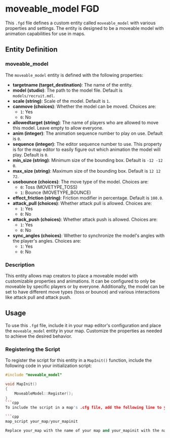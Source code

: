 # moveable_model FGD

This `.fgd` file defines a custom entity called `moveable_model` with various properties and settings. The entity is designed to be a moveable model with animation capabilities for use in maps.

## Entity Definition

### moveable_model

The `moveable_model` entity is defined with the following properties:

- **targetname (target_destination)**: The name of the entity.
- **model (studio)**: The path to the model file. Default is `models/recruit.mdl`.
- **scale (string)**: Scale of the model. Default is `1`.
- **canmove (choices)**: Whether the model can be moved. Choices are:
  - `1`: Yes
  - `0`: No
- **allowedtarget (string)**: The name of players who are allowed to move this model. Leave empty to allow everyone.
- **anim (integer)**: The animation sequence number to play on use. Default is `0`.
- **sequence (integer)**: The editor sequence number to use. This property is for the map editor to easily figure out which animation the model will play. Default is `0`.
- **min_size (string)**: Minimum size of the bounding box. Default is `-12 -12 0`.
- **max_size (string)**: Maximum size of the bounding box. Default is `12 12 72`.
- **usebounce (choices)**: The move type of the model. Choices are:
  - `0`: Toss (MOVETYPE_TOSS)
  - `1`: Bounce (MOVETYPE_BOUNCE)
- **effect_friction (string)**: Friction modifier in percentage. Default is `100.0`.
- **attack_pull (choices)**: Whether attack pull is allowed. Choices are:
  - `1`: Yes
  - `0`: No
- **attack_push (choices)**: Whether attack push is allowed. Choices are:
  - `1`: Yes
  - `0`: No
- **sync_angles (choices)**: Whether to synchronize the model's angles with the player's angles. Choices are:
  - `1`: Yes
  - `0`: No

### Description

This entity allows map creators to place a moveable model with customizable properties and animations. It can be configured to only be moveable by specific players or by everyone. Additionally, the model can be set to have different move types (toss or bounce) and various interactions like attack pull and attack push.

## Usage

To use this `.fgd` file, include it in your map editor's configuration and place the `moveable_model` entity in your map. Customize the properties as needed to achieve the desired behavior.

### Registering the Script

To register the script for this entity in a `MapInit()` function, include the following code in your initialization script:

```cpp
#include "moveable_model"

void MapInit()
{
    MoveableModel::Register();
}
```cpp
To include the script in a map's .cfg file, add the following line to your map's .cfg file:

```cpp
map_script your_map/your_mapinit

Replace your_map with the name of your map and your_mapinit with the name of your map initialization script. This will ensure that the moveable_model entity is registered and ready to be used in your map.
